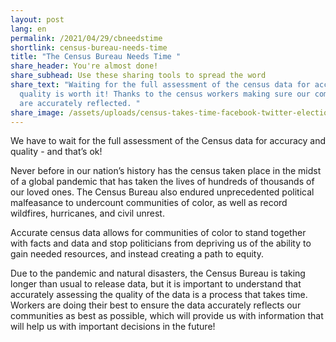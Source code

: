 ```yaml
---
layout: post
lang: en
permalink: /2021/04/29/cbneedstime
shortlink: census-bureau-needs-time
title: "The Census Bureau Needs Time "
share_header: You're almost done!
share_subhead: Use these sharing tools to spread the word
share_text: "Waiting for the full assessment of the census data for accuracy and
  quality is worth it! Thanks to the census workers making sure our communities
  are accurately reflected. "
share_image: /assets/uploads/census-takes-time-facebook-twitter-electionnight.png
---
```

We have to wait for the full assessment of the Census data for accuracy and quality - and that’s ok! 

Never before in our nation’s history has the census taken place in the midst of a global pandemic that has taken the lives of hundreds of thousands of our loved ones. The Census Bureau also endured unprecedented political malfeasance to undercount communities of color, as well as record wildfires, hurricanes, and civil unrest. 

Accurate census data allows for communities of color to stand together with facts and data and stop politicians from depriving us of the ability to gain needed resources, and instead creating a path to equity.

Due to the pandemic and natural disasters, the Census Bureau is taking longer than usual to release data, but it is important to understand that accurately assessing the quality of the data is a process that takes time. Workers are doing their best to ensure the data accurately reflects our communities as best as possible, which will provide us with information that will help us with important decisions in the future!